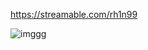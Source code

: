 https://streamable.com/rh1n99



![imggg](https://serving.photos.photobox.com/566902357eaa8602c8385b78062e10081577d1e94878c7a0ca5b9e5ae9dc047858372916.jpg)
